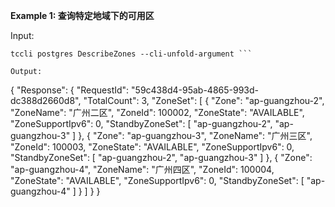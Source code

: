**Example 1: 查询特定地域下的可用区**



Input: 

```
tccli postgres DescribeZones --cli-unfold-argument ```

Output: 
```
{
    "Response": {
        "RequestId": "59c438d4-95ab-4865-993d-dc388d2660d8",
        "TotalCount": 3,
        "ZoneSet": [
            {
                "Zone": "ap-guangzhou-2",
                "ZoneName": "广州二区",
                "ZoneId": 100002,
                "ZoneState": "AVAILABLE",
                "ZoneSupportIpv6": 0,
                "StandbyZoneSet": [
                    "ap-guangzhou-2",
                    "ap-guangzhou-3"
                ]
            },
            {
                "Zone": "ap-guangzhou-3",
                "ZoneName": "广州三区",
                "ZoneId": 100003,
                "ZoneState": "AVAILABLE",
                "ZoneSupportIpv6": 0,
                "StandbyZoneSet": [
                    "ap-guangzhou-2",
                    "ap-guangzhou-3"
                ]
            },
            {
                "Zone": "ap-guangzhou-4",
                "ZoneName": "广州四区",
                "ZoneId": 100004,
                "ZoneState": "AVAILABLE",
                "ZoneSupportIpv6": 0,
                "StandbyZoneSet": [
                    "ap-guangzhou-4"
                ]
            }
        ]
    }
}
```


